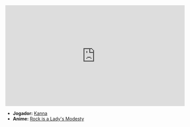 <iframe width="560" height="315" src="https://www.youtube.com/embed/yvQJMvms-ok?si=G4XNmi1ShwxEgSWT" title="YouTube video player" frameborder="0" allow="accelerometer; autoplay; clipboard-write; encrypted-media; gyroscope; picture-in-picture; web-share" referrerpolicy="strict-origin-when-cross-origin" allowfullscreen></iframe>

- **Jogador:** [Kanna](../Membros/Kanna.md)
- **Anime:** [Rock is a Lady's Modesty](../Animes/Rock%20is%20a%20Lady's%20Modesty.md)